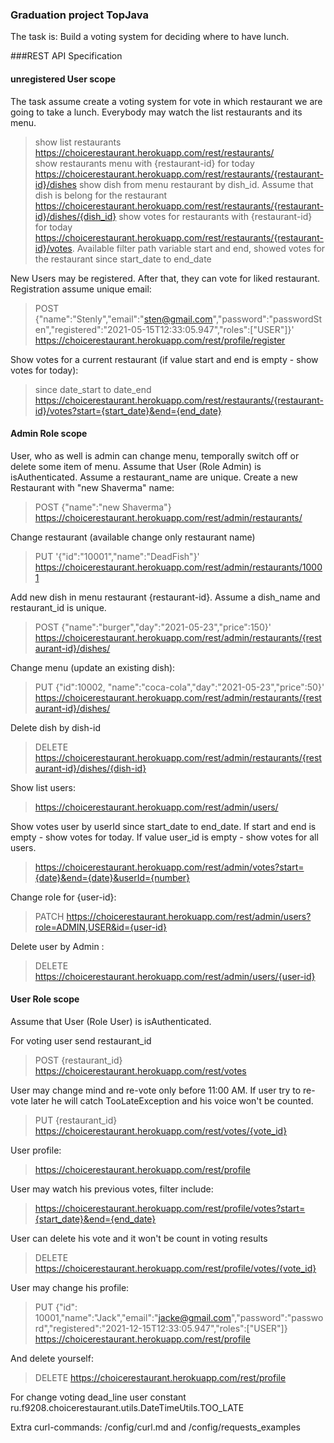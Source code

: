 ### Graduation project TopJava

The task is:
Build a voting system for deciding where to have lunch.

###REST API Specification

#### unregistered User scope

The task assume create a voting system for vote in which restaurant we are going to take a lunch. Everybody may watch
the list restaurants and its menu.
> show list restaurants https://choicerestaurant.herokuapp.com/rest/restaurants/ <br>
> show restaurants menu with {restaurant-id} for today https://choicerestaurant.herokuapp.com/rest/restaurants/{restaurant-id}/dishes
> show dish from menu restaurant by dish_id. Assume that dish is belong for the restaurant https://choicerestaurant.herokuapp.com/rest/restaurants/{restaurant-id}/dishes/{dish_id}
> show votes for restaurants with {restaurant-id} for today https://choicerestaurant.herokuapp.com/rest/restaurants/{restaurant-id}/votes. Available filter path variable start and end, showed votes for the restaurant since start_date to end_date


New Users may be registered. After that, they can vote for liked restaurant. Registration assume unique email:
> POST {"name":"Stenly","email":"sten@gmail.com","password":"passwordSten","registered":"2021-05-15T12:33:05.947","roles":["USER"]}' https://choicerestaurant.herokuapp.com/rest/profile/register

Show votes for a current restaurant (if value start and end is empty - show votes for today):
> since date_start to date_end https://choicerestaurant.herokuapp.com/rest/restaurants/{restaurant-id}/votes?start={start_date}&end={end_date}

#### Admin Role scope

User, who as well is admin can change menu, temporally switch off or delete some item of menu. Assume that User (Role
Admin) is isAuthenticated. Assume a restaurant_name are unique. Create a new Restaurant with "new Shaverma" name:
> POST {"name":"new Shaverma"}  https://choicerestaurant.herokuapp.com/rest/admin/restaurants/

Change restaurant (available change only restaurant name)
> PUT '{"id":"10001","name":"DeadFish"}' https://choicerestaurant.herokuapp.com/rest/admin/restaurants/10001

Add new dish in menu restaurant {restaurant-id}. Assume a dish_name and restaurant_id is unique.
> POST {"name":"burger","day":"2021-05-23","price":150}' https://choicerestaurant.herokuapp.com/rest/admin/restaurants/{restaurant-id}/dishes/

Change menu (update an existing dish):
> PUT {"id":10002, "name":"coca-cola","day":"2021-05-23","price":50}' https://choicerestaurant.herokuapp.com/rest/admin/restaurants/{restaurant-id}/dishes/

Delete dish by dish-id
> DELETE https://choicerestaurant.herokuapp.com/rest/admin/restaurants/{restaurant-id}/dishes/{dish-id}

Show list users:
> https://choicerestaurant.herokuapp.com/rest/admin/users/

Show votes user by userId since start_date to end_date. If start and end is empty - show votes for today. If value
user_id is empty - show votes for all users.
> https://choicerestaurant.herokuapp.com/rest/admin/votes?start={date}&end={date}&userId={number}

Change role for {user-id}:
> PATCH https://choicerestaurant.herokuapp.com/rest/admin/users?role=ADMIN,USER&id={user-id}

Delete user by Admin :
> DELETE https://choicerestaurant.herokuapp.com/rest/admin/users/{user-id}

#### User Role scope

Assume that User (Role User) is isAuthenticated.

For voting user send restaurant_id
> POST {restaurant_id} https://choicerestaurant.herokuapp.com/rest/votes

User may change mind and re-vote only before 11:00 AM. If user try to re-vote later he will catch TooLateException and
his voice won't be counted.
> PUT {restaurant_id} https://choicerestaurant.herokuapp.com/rest/votes/{vote_id}

User profile:
> https://choicerestaurant.herokuapp.com/rest/profile

User may watch his previous votes, filter include:
> https://choicerestaurant.herokuapp.com/rest/profile/votes?start={start_date}&end={end_date}

User can delete his vote and it won't be count in voting results
> DELETE https://choicerestaurant.herokuapp.com/rest/profile/votes/{vote_id}

User may change his profile:
> PUT {"id": 10001,"name":"Jack","email":"jacke@gmail.com","password":"password","registered":"2021-12-15T12:33:05.947","roles":["USER"]} https://choicerestaurant.herokuapp.com/rest/profile

And delete yourself:
> DELETE https://choicerestaurant.herokuapp.com/rest/profile

For change voting dead_line user constant ru.f9208.choicerestaurant.utils.DateTimeUtils.TOO_LATE

Extra curl-commands: /config/curl.md and /config/requests_examples
